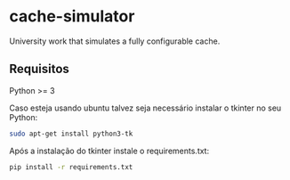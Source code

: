 # cache-simulator 

University work that simulates a fully configurable cache.

## Requisitos

Python >= 3 

Caso esteja usando ubuntu talvez seja necessário instalar o tkinter no seu Python:

``` bash
sudo apt-get install python3-tk 
```

Após a instalação do tkinter instale o requirements.txt:

``` bash
pip install -r requirements.txt
```